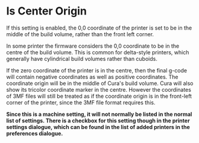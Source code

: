 Is Center Origin
====
If this setting is enabled, the 0,0 coordinate of the printer is set to be in the middle of the build volume, rather than the front left corner.

In some printer the firmware considers the 0,0 coordinate to be in the centre of the build volume. This is common for delta-style printers, which generally have cylindrical build volumes rather than cuboids.

If the zero coordinate of the printer is in the centre, then the final g-code will contain negative coordinates as well as positive coordinates. The coordinate origin will be in the middle of Cura's build volume. Cura will also show its tricolor coordinate marker in the centre. However the coordinates of 3MF files will still be treated as if the coordinate origin is in the front-left corner of the printer, since the 3MF file format requires this.

**Since this is a machine setting, it will not normally be listed in the normal list of settings. There is a checkbox for this setting though in the printer settings dialogue, which can be found in the list of added printers in the preferences dialogue.**